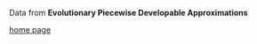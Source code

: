 Data from
**Evolutionary Piecewise Developable Approximations**

[home page](https://ustc-gcl-f.github.io/projects/EvolutionaryDevelop/EvoDevelop.html)

​	